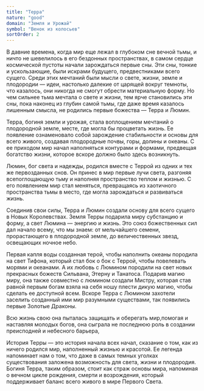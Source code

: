 ```yaml
---
title: "Терра"
nature: "good"
domain: "Земля и Урожай"
symbol: "Венок из колосьев"
sortOrder: 2
---
```


В давние времена, когда мир еще лежал в глубоком сне вечной тьмы, и
ничто не шевелилось в его бездонных пространствах, в самом сердце
космической пустоты начали зарождаться первые сны. Эти сны, тонкие
и ускользающие, были искрами будущего, предвестниками всего
сущего. Среди этих мечтаний были мысли о свете, жизни, земле и
плодородии — идеи, настолько далекие от царящей вокруг темноты, что
казалось, они никогда не смогут обрести материальную форму. Но чем
сильнее тьма мечтала о свете и жизни, тем ярче становились эти сны,
пока наконец из глубин самой тьмы, где даже время казалось
лишенным смысла, не родились первые божества — Терра и Люмин.

Терра, богиня земли и урожая, стала воплощением мечтаний о
плодородной земле, месте, где могла бы процветать жизнь. Ее
появление ознаменовало собой зарождение стабильности и основы
для всего живого, создавая плодородные почвы, горы, долины и
океаны. С ее приходом мир начал наполняться контурами и формами,
предвещая богатство жизни, которое вскоре должно было здесь
возникнуть.

Люмин, бог света и надежды, родился вместе с Террой из одних и тех
же первозданных снов. Он принес в мир первые лучи света, разгоняя
всепоглощающую тьму и наполняя пространство теплом и жизнью. С
его появлением мир стал меняться, превращаясь из хаотичного
пространства тьмы в место, где могла зарождаться и развиваться жизнь.

Соединив свои силы, Терра и Люмин создали основу для всего сущего в
Новых Королевствах. Земля Терры подарила миру субстанцию и форму,
а свет Люмина — энергию и жизнь. Это союз божественных сил дал
начало всему, что мы знаем: от мельчайшего семени, прорастающего в
плодородной земле, до величественных звезд, освещающих ночное
небо.

Первая капля воды созданная терой, чтобы наполнить океаны
породила на свет Тифона, который стал бок о бок с Террой, чтобы
повелевать морями и океанами. А их любовь с Люмином породили на
свет новых прекрасных божеств Сильвана, Этерну и Танатоса. Подарив
магию миру, она также совместно с люмином создали Мистру, которая
став равной первым богам взяла на себя ношу плести дикую магию,
чтобы сделать ее доступной всем. Вскоре Терра с Люмином захотели
заселить созданный ими мир разумными существами, так появились
первые Золотые Драконы.

Всю жизнь свою она пыталась защищать и оберегать мир,помогая и
наставляя молодых богов, она сыграла не последнюю роль в создании
преисподней и небесного барьера,

История Терры — это история начала всех начал, сказание о том, как из
ничего родился мир, наполненный жизнью и красотой. Ее легенда
напоминает нам о том, что даже в самых темных уголках существования
заложена возможность для света, жизни и плодородия. Богиня Терра,
таким образом, стоит как страж основы мира, напоминая о вечном
цикле рождения, смерти и возрождения, который поддерживает
баланс всего живого в мире Первого Света.
